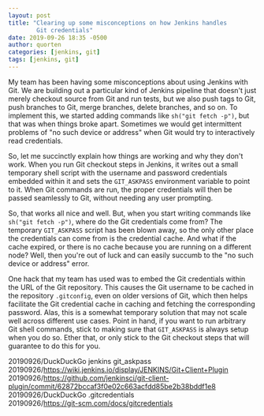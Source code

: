 ```yaml
---
layout: post
title: "Clearing up some misconceptions on how Jenkins handles
        Git credentials"
date: 2019-09-26 18:35 -0500
author: quorten
categories: [jenkins, git]
tags: [jenkins, git]
---
```


My team has been having some misconceptions about using Jenkins with
Git.  We are building out a particular kind of Jenkins pipeline that
doesn't just merely checkout source from Git and run tests, but we
also push tags to Git, push branches to Git, merge branches, delete
branches, and so on.  To implement this, we started adding commands
like `sh("git fetch -p")`, but that was when things broke apart.
Sometimes we would get intermittent problems of "no such device or
address" when Git would try to interactively read credentials.

So, let me succinctly explain how things are working and why they
don't work.  When you run Git checkout steps in Jenkins, it writes out
a small temporary shell script with the username and password
credentials embedded within it and sets the `GIT_ASKPASS` environment
variable to point to it.  When Git commands are run, the proper
credentials will then be passed seamlessly to Git, without needing any
user prompting.

So, that works all nice and well.  But, when you start writing
commands like `sh("git fetch -p")`, where do the Git credentials come
from?  The temporary `GIT_ASKPASS` script has been blown away, so the
only other place the credentials can come from is the credential
cache.  And what if the cache expired, or there is no cache because
you are running on a different node?  Well, then you're out of luck
and can easily succumb to the "no such device or address" error.

<!-- more -->

One hack that my team has used was to embed the Git credentials within
the URL of the Git repository.  This causes the Git username to be
cached in the repository `.gitconfig`, even on older versions of Git,
which then helps facilitate the Git credential cache in caching and
fetching the corresponding password.  Alas, this is a somewhat
temporary solution that may not scale well across different use cases.
Point in hand, if you want to run arbitrary Git shell commands, stick
to making sure that `GIT_ASKPASS` is always setup when you do so.
Ether that, or only stick to the Git checkout steps that will
guarantee to do this for you.

20190926/DuckDuckGo jenkins git_askpass  
20190926/https://wiki.jenkins.io/display/JENKINS/Git+Client+Plugin  
20190926/https://github.com/jenkinsci/git-client-plugin/commit/62872bccaf3f0e02c663acfdd85be2b38bddf1e8  
20190926/DuckDuckGo .gitcredentials  
20190926/https://git-scm.com/docs/gitcredentials
